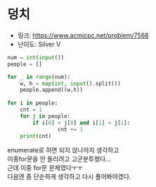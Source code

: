 # 덩치

- 링크: https://www.acmicpc.net/problem/7568
- 난이도: Silver V

```python
num = int(input())
people = []

for _ in range(num):
    w, h = map(int, input().split())
    people.append((w,h))
    
for i in people:
    cnt = 1
    for j in people:
        if i[0] < j[0] and i[1] < j[1]:
                cnt += 1
    print(cnt)
```

enumerate로 하면 되지 않나까지 생각하고   
이중for문을 안 돌리려고 고군분투했다...  
근데 이중 for문 문제였다ㅜㅜ  
다음엔 좀 단순하게 생각하고 다시 풀어봐야겠다.
